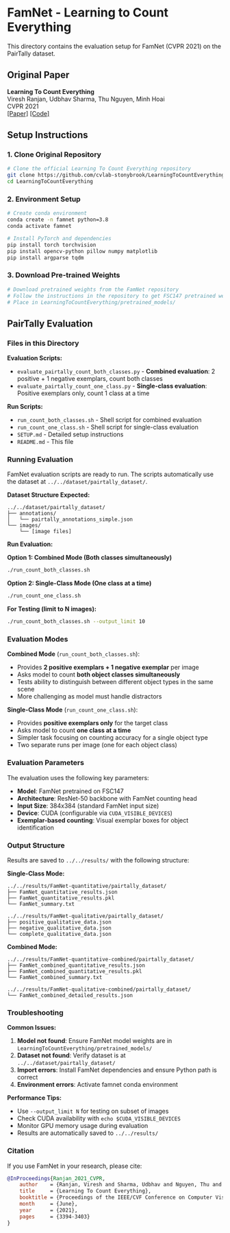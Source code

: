 # FamNet - Learning to Count Everything

This directory contains the evaluation setup for FamNet (CVPR 2021) on the PairTally dataset.

## Original Paper
**Learning To Count Everything**  
Viresh Ranjan, Udbhav Sharma, Thu Nguyen, Minh Hoai  
CVPR 2021  
[[Paper]](https://arxiv.org/abs/2104.08391) [[Code]](https://github.com/cvlab-stonybrook/LearningToCountEverything)

## Setup Instructions

### 1. Clone Original Repository
```bash
# Clone the official Learning To Count Everything repository
git clone https://github.com/cvlab-stonybrook/LearningToCountEverything.git
cd LearningToCountEverything
```

### 2. Environment Setup
```bash
# Create conda environment
conda create -n famnet python=3.8
conda activate famnet

# Install PyTorch and dependencies
pip install torch torchvision
pip install opencv-python pillow numpy matplotlib
pip install argparse tqdm
```

### 3. Download Pre-trained Weights
```bash
# Download pretrained weights from the FamNet repository
# Follow the instructions in the repository to get FSC147 pretrained weights
# Place in LearningToCountEverything/pretrained_models/
```

## PairTally Evaluation

### Files in this Directory

**Evaluation Scripts:**
- `evaluate_pairtally_count_both_classes.py` - **Combined evaluation**: 2 positive + 1 negative exemplars, count both classes
- `evaluate_pairtally_count_one_class.py` - **Single-class evaluation**: Positive exemplars only, count 1 class at a time

**Run Scripts:**
- `run_count_both_classes.sh` - Shell script for combined evaluation
- `run_count_one_class.sh` - Shell script for single-class evaluation
- `SETUP.md` - Detailed setup instructions
- `README.md` - This file

### Running Evaluation

FamNet evaluation scripts are ready to run. The scripts automatically use the dataset at `../../dataset/pairtally_dataset/`.

**Dataset Structure Expected:**
```
../../dataset/pairtally_dataset/
├── annotations/
│   └── pairtally_annotations_simple.json
└── images/
    └── [image files]
```

**Run Evaluation:**

**Option 1: Combined Mode (Both classes simultaneously)**
```bash
./run_count_both_classes.sh
```

**Option 2: Single-Class Mode (One class at a time)**
```bash
./run_count_one_class.sh
```

**For Testing (limit to N images):**
```bash
./run_count_both_classes.sh --output_limit 10
```

### Evaluation Modes

**Combined Mode** (`run_count_both_classes.sh`):
- Provides **2 positive exemplars + 1 negative exemplar** per image
- Asks model to count **both object classes simultaneously**
- Tests ability to distinguish between different object types in the same scene
- More challenging as model must handle distractors

**Single-Class Mode** (`run_count_one_class.sh`):
- Provides **positive exemplars only** for the target class
- Asks model to count **one class at a time**
- Simpler task focusing on counting accuracy for a single object type
- Two separate runs per image (one for each object class)

### Evaluation Parameters

The evaluation uses the following key parameters:
- **Model**: FamNet pretrained on FSC147
- **Architecture**: ResNet-50 backbone with FamNet counting head
- **Input Size**: 384x384 (standard FamNet input size)
- **Device**: CUDA (configurable via `CUDA_VISIBLE_DEVICES`)
- **Exemplar-based counting**: Visual exemplar boxes for object identification

### Output Structure

Results are saved to `../../results/` with the following structure:

**Single-Class Mode:**
```
../../results/FamNet-quantitative/pairtally_dataset/
├── FamNet_quantitative_results.json
├── FamNet_quantitative_results.pkl
└── FamNet_summary.txt

../../results/FamNet-qualitative/pairtally_dataset/
├── positive_qualitative_data.json
├── negative_qualitative_data.json
└── complete_qualitative_data.json
```

**Combined Mode:**
```
../../results/FamNet-quantitative-combined/pairtally_dataset/
├── FamNet_combined_quantitative_results.json
├── FamNet_combined_quantitative_results.pkl
└── FamNet_combined_summary.txt

../../results/FamNet-qualitative-combined/pairtally_dataset/
└── FamNet_combined_detailed_results.json
```

### Troubleshooting

**Common Issues:**
1. **Model not found**: Ensure FamNet model weights are in `LearningToCountEverything/pretrained_models/`
2. **Dataset not found**: Verify dataset is at `../../dataset/pairtally_dataset/`
3. **Import errors**: Install FamNet dependencies and ensure Python path is correct
4. **Environment errors**: Activate famnet conda environment

**Performance Tips:**
- Use `--output_limit N` for testing on subset of images
- Check CUDA availability with `echo $CUDA_VISIBLE_DEVICES`
- Monitor GPU memory usage during evaluation
- Results are automatically saved to `../../results/`

### Citation

If you use FamNet in your research, please cite:

```bibtex
@InProceedings{Ranjan_2021_CVPR,
    author    = {Ranjan, Viresh and Sharma, Udbhav and Nguyen, Thu and Hoai, Minh},
    title     = {Learning To Count Everything},
    booktitle = {Proceedings of the IEEE/CVF Conference on Computer Vision and Pattern Recognition (CVPR)},
    month     = {June},
    year      = {2021},
    pages     = {3394-3403}
}
```